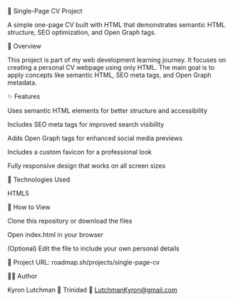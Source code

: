 🧾 Single-Page CV Project

A simple one-page CV built with HTML that demonstrates semantic HTML structure, SEO optimization, and Open Graph tags.

📄 Overview

This project is part of my web development learning journey.
It focuses on creating a personal CV webpage using only HTML.
The main goal is to apply concepts like semantic HTML, SEO meta tags, and Open Graph metadata.

✨ Features

Uses semantic HTML elements for better structure and accessibility

Includes SEO meta tags for improved search visibility

Adds Open Graph tags for enhanced social media previews

Includes a custom favicon for a professional look

Fully responsive design that works on all screen sizes

🧠 Technologies Used

HTML5

🚀 How to View

Clone this repository or download the files

Open index.html in your browser

(Optional) Edit the file to include your own personal details

📎 Project URL: roadmap.sh/projects/single-page-cv

👨‍💻 Author

Kyron Lutchman
📍 Trinidad
📧 LutchmanKyron@gmail.com

